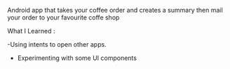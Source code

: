 Android app that takes your coffee order and creates a summary then mail your order to your favourite coffe shop

What I Learned : 


-Using intents to open other apps.

- Experimenting with some UI components 

